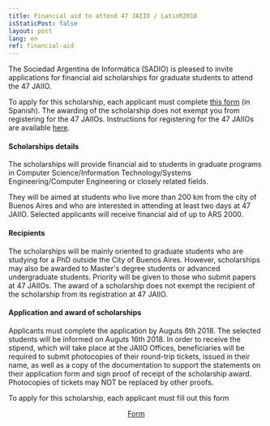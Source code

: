```yaml
---
title: Financial aid to attend 47 JAIIO / LatinR2018
isStaticPost: false
layout: post
lang: en
ref: financial-aid
---
```


The Sociedad Argentina de Informática (SADIO) is pleased to invite applications for financial aid scholarships for graduate students to attend the 47 JAIIO.

To apply for this scholarship, each applicant must complete [this form](https://docs.google.com/forms/d/1EthSFVW02sZthNuq7-xeiLXteP48ok3qkWEycAljiM0/viewform?ts=5b54c7d5&edit_requested=true) (in Spanish). The awarding of the scholarship does not exempt you from registering for the 47 JAIIOs. Instructions for registering for the 47 JAIIOs are available [here](http://127.0.0.1:4000/registration).


#### Scholarships details

The scholarships will provide financial aid to students in graduate programs in Computer Science/Information Technology/Systems Engineering/Computer Engineering or closely related fields.

They will be aimed at students who live more than 200 km from the city of Buenos Aires and who are interested in attending at least two days at 47 JAIIO. Selected applicants will receive financial aid of up to ARS 2000.

#### Recipients

The scholarships will be mainly oriented to graduate students who are studying for a PhD outside the City of Buenos Aires. However, scholarships may also be awarded to Master's degree students or advanced undergraduate students. Priority will be given to those who submit papers at 47 JAIIOs. The award of a scholarship does not exempt the recipient of the scholarship from its
registration at 47 JAIIO.

#### Application and award of scholarships

Applicants must complete the application by Auguts 6th 2018. The selected students will be informed on Auguts 16th 2018. In order to receive the stipend, which will take place at the JAIIO Offices, beneficiaries will be required to submit photocopies of their round-trip tickets, issued in their name, as well as a copy of the documentation to support the statements on their application form and sign proof of receipt of the scholarship award. Photocopies of tickets may NOT be replaced by other proofs.

To apply for this scholarship, each applicant must fill out this form

<p align = "center">
<a href="http://www.sadio.org.ar/lists/lt.php?id=Y00KCAsGDgAOBUVVVldKB1MFUFc%3D" class="btn btn-primary waves-effect waves-button waves-light waves-float" target="_blank">Form</a>
</p>
